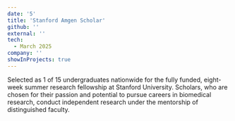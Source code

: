 ```yaml
---
date: '5'
title: 'Stanford Amgen Scholar'
github: ''
external: ''
tech:
  - March 2025
company: ''
showInProjects: true
---
```


Selected as 1 of 15 undergraduates nationwide for the fully funded, eight-week summer research fellowship at Stanford University. Scholars, who are chosen for their passion and potential to pursue careers in biomedical research, conduct independent research under the mentorship of distinguished faculty.
